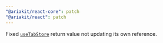 ```yaml
---
"@ariakit/react-core": patch
"@ariakit/react": patch
---
```


Fixed [`useTabStore`](https://ariakit.org/reference/use-tab-store) return value not updating its own reference.
